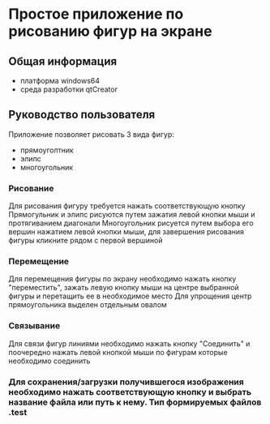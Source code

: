 # Простое приложение по рисованию фигур на экране
## Общая информация
* платформа windows64
* среда разработки qtCreator
## Руководство пользователя
Приложение позволяет рисовать 3 вида фигур:
- прямоуголтник
- элипс
- многоугольник
### Рисование
Для рисования фигуру требуется нажать соответствующую кнопку
Прямогульник и элипс рисуются путем зажатия левой кнопки мыши и протягиванием диагонали
Многоугольник рисуется путем выбора его вершин нажатием левой кнопки мыши, для завершения рисования фигуры кликните рядом с первой вершиной
### Перемещение
Для перемещения фигуры по экрану необходимо нажать кнопку "переместить", зажать левую кнопку мыши на центре выбранной фигуры и перетащить ее в необходимое место
Для упрощения центр прямоугольника выделен отдельным овалом
### Связывание
Для связи фигур линиями необходимо нажать кнопку "Соединить" и поочередно нажать левой кнопкой мыши по фигурам которые необходимо соединить
### Для сохранения/загрузки получившегося изображения необходимо нажать соответствующую кнопку и выбрать название файла или путь к нему. Тип формируемых файлов .test